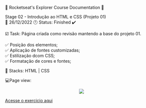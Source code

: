 🚀 Rocketseat's Explorer Course Documentation 📁

Stage 02 - Introdução ao HTML e CSS (Projeto 01)<br>
📅 26/12/2022 🕛 Status: Finished ✔️

☑️ Task: Página criada como revisão mantendo a base do projeto 01.

✅ Posição dos elementos;<br>
✅ Aplicação de fontes customizadas;<br>
✅ Estilização dcom CSS;<br> 
✅ Formatação de cores e fontes;<br>

📌 Stacks: HTML | CSS

💻Page view: 
<div align="center">
<img src="https://user-images.githubusercontent.com/61918927/209605423-553c3c63-92a2-42fd-ab00-bb2dfe20db46.jpg" "width="0px">
</div>

<a href="https://gabriel-adsv.github.io/explorer-stage02-projeto01-revisao/" target="_blank">Acesse o exercicio aqui</a>
